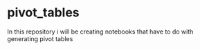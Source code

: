 # pivot_tables
In this repository i will be creating notebooks that have to do with generating pivot tables
<!--
This repository contains my work as it relates to creating pivot tables
-->
